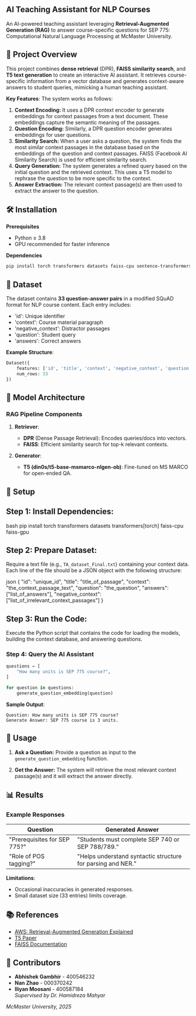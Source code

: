 ## AI Teaching Assistant for NLP Courses

An AI-powered teaching assistant leveraging **Retrieval-Augmented Generation (RAG)** to answer course-specific questions for SEP 775: Computational Natural Language Processing at McMaster University.


## 📖 Project Overview

This project combines **dense retrieval** (DPR), **FAISS similarity search**, and **T5 text generation** to create an interactive AI assistant. It retrieves course-specific information from a vector database and generates context-aware answers to student queries, mimicking a human teaching assistant.

**Key Features**:
The system works as follows:

1. **Context Encoding:**  It uses a DPR context encoder to generate embeddings for context passages from a text document. These embeddings capture the semantic meaning of the passages.
2. **Question Encoding:** Similarly, a DPR question encoder generates embeddings for user questions.
3. **Similarity Search:** When a user asks a question, the system finds the most similar context passages in the database based on the embeddings of the question and context passages. FAISS (Facebook AI Similarity Search) is used for efficient similarity search.
4. **Query Generation:** The system generates a refined query based on the initial question and the retrieved context. This uses a T5 model to rephrase the question to be more specific to the context.
5. **Answer Extraction:** The relevant context passage(s) are then used to extract the answer to the question.


## 🛠️ Installation

**Prerequisites**
- Python ≥ 3.8
- GPU recommended for faster inference

**Dependencies**
```bash
pip install torch transformers datasets faiss-cpu sentence-transformers
```


## 📂 Dataset

The dataset contains **33 question-answer pairs** in a modified SQuAD format for NLP course content. Each entry includes:
- 'id': Unique identifier
- 'context': Course material paragraph
- 'negative_context': Distractor passages
- 'question': Student query
- 'answers': Correct answers

**Example Structure**:
```python
Dataset({
    features: ['id', 'title', 'context', 'negative_context', 'question', 'answers'],
    num_rows: 33
})
```


## 🤖 Model Architecture

### RAG Pipeline Components
1. **Retriever**:
   - **DPR** (Dense Passage Retrieval): Encodes queries/docs into vectors.
   - **FAISS**: Efficient similarity search for top-k relevant contexts.

2. **Generator**:
   - **T5 (din0s/t5-base-msmarco-nlgen-ob)**: Fine-tuned on MS MARCO for open-ended QA.



## 🚀 Setup

## Step 1: Install Dependencies:
bash pip install torch transformers datasets transformers[torch] faiss-cpu faiss-gpu


## Step 2: Prepare Dataset:
Require a text file (e.g., `TA_dataset_Final.txt`) containing your context data. Each line of the file should be a JSON object with the following structure:

json { "id": "unique_id", "title": "title_of_passage", "context": "the_context_passage_text", "question": "the_question", "answers": ["list_of_answers"], "negative_context": ["list_of_irrelevant_context_passages"] }

 
## Step 3: Run the Code:
Execute the Python script that contains the code for loading the models, building the context database, and answering questions.


### Step 4: Query the AI Assistant
```python
questions = [
    "How many units is SEP 775 course?",
]

for question in questions:
    generate_question_embedding(question)
```

**Sample Output**:
```
Question: How many units is SEP 775 course?
Generate Answer: SEP 775 course is 3 units.
```


## 🚀 Usage

1. **Ask a Question:**
Provide a question as input to the `generate_question_embedding` function. 

2. **Get the Answer:**
The system will retrieve the most relevant context passage(s) and it will extract the answer directly.


## 📊 Results

### Example Responses
| Question | Generated Answer |
|----------|------------------|
| "Prerequisites for SEP 775?" | "Students must complete SEP 740 or SEP 788/789." |
| "Role of POS tagging?" | "Helps understand syntactic structure for parsing and NER." |

**Limitations**:
- Occasional inaccuracies in generated responses.
- Small dataset size (33 entries) limits coverage.


## 📚 References
- [AWS: Retrieval-Augmented Generation Explained](https://aws.amazon.com/what-is/retrieval-augmented-generation/)
- [T5 Paper](https://arxiv.org/abs/1910.10683)
- [FAISS Documentation](https://faiss.ai/)


## 👥 Contributors
- **Abhishek Gambhir** - 400546232
- **Nan Zhao** - 000370242
- **Iliyan Moosani** - 400587184  
*Supervised by Dr. Hamidreza Mahyar*

*McMaster University, 2025*
